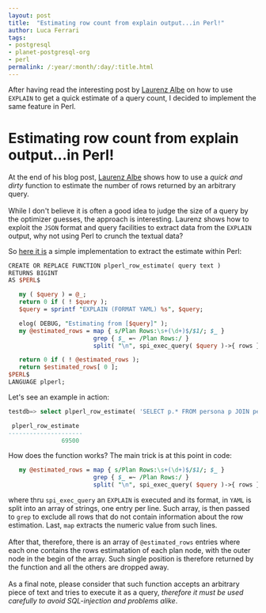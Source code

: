 ```yaml
---
layout: post
title:  "Estimating row count from explain output...in Perl!"
author: Luca Ferrari
tags:
- postgresql
- planet-postgresql-org
- perl
permalink: /:year/:month/:day/:title.html
---
```

After having read the interesting post by [Laurenz Albe](https://www.cybertec-postgresql.com/en/count-made-fast/#comment-4409216441) on how to use `EXPLAIN` to get a quick estimate of a query count, I decided to implement the same feature in Perl.

# Estimating row count from explain output...in Perl!

At the end of his blog post, [Laurenz Albe](https://www.cybertec-postgresql.com/en/count-made-fast/#comment-4409216441) shows how to use a *quick and dirty* function to estimate the number of rows returned by an arbitrary query.
<br/>
<br/>
While I don't believe it is often a good idea to judge the size of a query by the optimizer guesses, the approach is interesting. Laurenz shows how to exploit the `JSON` format and query facilities to extract data from the `EXPLAIN` output, why not using Perl to crunch the textual data?

So [here it is](https://github.com/fluca1978/fluca1978-pg-utils/blob/master/examples/functions/explain_row_estimate.plperl.sql) a simple implementation to extract the estimate within Perl:

```perl
CREATE OR REPLACE FUNCTION plperl_row_estimate( query text )
RETURNS BIGINT
AS $PERL$

   my ( $query ) = @_;
   return 0 if ( ! $query );
   $query = sprintf "EXPLAIN (FORMAT YAML) %s", $query;

   elog( DEBUG, "Estimating from [$query]" );
   my @estimated_rows = map { s/Plan Rows:\s+(\d+)$/$1/; $_ }
                        grep { $_ =~ /Plan Rows:/ }
                        split( "\n", spi_exec_query( $query )->{ rows }[ 0 ]->{ "QUERY PLAN" } );

   return 0 if ( ! @estimated_rows );
   return $estimated_rows[ 0 ];
$PERL$
LANGUAGE plperl;
```

Let's see an example in action:

```sql
testdb=> select plperl_row_estimate( 'SELECT p.* FROM persona p JOIN persona k on k.pk = p.pk WHERE k.eta = 40' );

 plperl_row_estimate 
---------------------
               69500
```

How does the function works? The main trick is at this point in code:

```perl
   my @estimated_rows = map { s/Plan Rows:\s+(\d+)$/$1/; $_ }
                        grep { $_ =~ /Plan Rows:/ }
                        split( "\n", spi_exec_query( $query )->{ rows }[ 0 ]->{ "QUERY PLAN" } );

```

where thru `spi_exec_query` an `EXPLAIN` is executed and its format, in `YAML` is split into an array of strings, one entry per line. Such array, is then passed to `grep` to exclude all rows that do not contain information about the row estimation. Last, `map` extracts the numeric value from such lines. 
<br/>
<br/>
After that, therefore, there is an array of `@estimated_rows` entries where each one contains the rows estimatation of each plan node, with the outer node in the begin of the array. Such single position is therefore returned by the function and all the others are dropped away.
<br/>
<br/>
As a final note, please consider that such function accepts an arbitrary piece of text and tries to execute it as a query, *therefore it must be used carefully to avoid SQL-injection and problems alike*.
